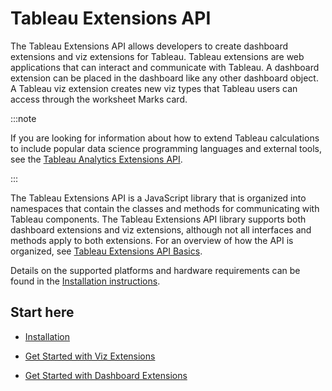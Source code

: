 # Tableau Extensions API

The Tableau Extensions API allows developers to create dashboard extensions and viz extensions for Tableau. Tableau extensions are web applications that can interact and communicate with Tableau. A dashboard extension can be placed in the dashboard like any other dashboard object. A Tableau viz extension creates new viz types that Tableau users can access through the worksheet Marks card.

:::note

If you are looking for information about how to extend Tableau calculations to include popular data science programming languages and external tools, see the [Tableau Analytics Extensions API](https://tableau.github.io/analytics-extensions-api/).

:::

The Tableau Extensions API is a JavaScript library that is organized into namespaces that contain the classes and methods for communicating with Tableau components. The Tableau Extensions API library supports both dashboard extensions and viz extensions, although not all interfaces and methods apply to both extensions. For an overview of how the API is organized, see [Tableau Extensions API Basics](./trex_api_about.md).

Details on the supported platforms and hardware requirements can be found in the [Installation instructions](installation.md).

## Start here

* [Installation](installation.md)

* [Get Started with Viz Extensions](./vizext/trex_viz_getstarted.md)

* [Get Started with Dashboard Extensions](./dashext/trex_getstarted.md)
